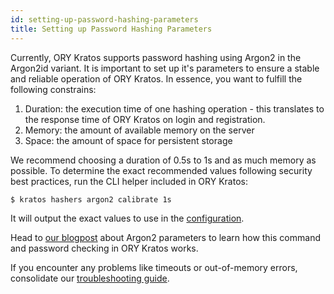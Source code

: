 ```yaml
---
id: setting-up-password-hashing-parameters
title: Setting up Password Hashing Parameters
---
```


Currently, ORY Kratos supports password hashing using Argon2 in the Argon2id
variant. It is important to set up it's parameters to ensure a stable and
reliable operation of ORY Kratos. In essence, you want to fulfill the following
constrains:

1. Duration: the execution time of one hashing operation - this translates to
   the response time of ORY Kratos on login and registration.
2. Memory: the amount of available memory on the server
3. Space: the amount of space for persistent storage

We recommend choosing a duration of 0.5s to 1s and as much memory as possible.
To determine the exact recommended values following security best practices, run
the CLI helper included in ORY Kratos:

```
$ kratos hashers argon2 calibrate 1s
```

It will output the exact values to use in the
[configuration](../reference/configuration.md).

Head to [our blogpost](https://www.ory.sh/choose-recommended-argon2-parameters-password-hashing/)
about Argon2 parameters to learn how this command and password checking in ORY
Kratos works.

If you encounter any problems like timeouts or out-of-memory errors, consolidate
our
[troubleshooting guide](../debug/performance-out-of-memory-password-hashing-argon2.md).
